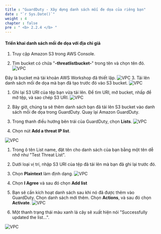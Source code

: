 ```yaml
---
title : "GuardDuty - Xây dựng danh sách mối đe dọa của riêng bạn"
date : "`r Sys.Date()`"
weight : 4
chapter : false
pre : " <b> 2.2.4 </b> "
---
```


#### Triển khai danh sách mối đe dọa với địa chỉ giả


1. Truy cập Amazon S3 trong AWS Console.


2. Tìm bucket có chứa "**-threatlistbucket-**" trong tên và chọn tên đó.
![VPC](/images/2/2.2-Amazon-GuardDuty/2.2.4-GuardDuty-Building-your-own-threat-list/s2.png)

Đây là bucket mà tài khoản AWS Workshop đã thiết lập.
![VPC](/images/2/2.2-Amazon-GuardDuty/2.2.4-GuardDuty-Building-your-own-threat-list/s2b.png)
3. Tải lên danh sách mối đe dọa mà bạn đã tạo trước đó vào S3 bucket.
![VPC](/images/2/2.2-Amazon-GuardDuty/2.2.4-GuardDuty-Building-your-own-threat-list/s3.png)


1. Ghi lại S3 URI của tệp bạn vừa tải lên. Để tìm URI, mở bucket, nhấp để mở tệp, và sao chép S3 URI.
![VPC](/images/2/2.2-Amazon-GuardDuty/2.2.4-GuardDuty-Building-your-own-threat-list/s4.png)


1. Bây giờ, chúng ta sẽ thêm danh sách bạn đã tải lên S3 bucket vào danh sách mối đe dọa trong GuardDuty. Quay lại Amazon GuardDuty.


6. Trong thanh điều hướng bên trái của GuardDuty, chọn **Lists**.
![VPC](/images/2/2.2-Amazon-GuardDuty/2.2.4-GuardDuty-Building-your-own-threat-list/s6.png)



7. Chọn nút **Add a threat IP list**.

![VPC](/images/2/2.2-Amazon-GuardDuty/2.2.4-GuardDuty-Building-your-own-threat-list/s7.png)

1. Trong ô tên List name, đặt tên cho danh sách của bạn bằng một tên dễ nhớ như "Test Threat List".


9. Dưới loại vị trí, nhập S3 URI của tệp đã tải lên mà bạn đã ghi lại trước đó.


10. Chọn **Plaintext** làm định dạng.
![VPC](/images/2/2.2-Amazon-GuardDuty/2.2.4-GuardDuty-Building-your-own-threat-list/s10.png)


11. Chọn **I Agree** và sau đó chọn **Add list**


12. Bạn sẽ cần kích hoạt danh sách sau khi nó đã được thêm vào GuardDuty. Chọn danh sách mới thêm. Chọn **Actions**, và sau đó chọn **Activate**.
![VPC](/images/2/2.2-Amazon-GuardDuty/2.2.4-GuardDuty-Building-your-own-threat-list/s12.png)


13. Một thanh trạng thái màu xanh lá cây sẽ xuất hiện nói "Successfully updated the list...".

![VPC](/images/2/2.2-Amazon-GuardDuty/2.2.4-GuardDuty-Building-your-own-threat-list/s13.png)
